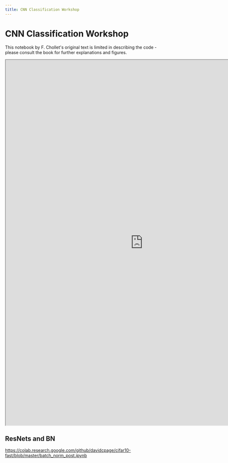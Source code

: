```yaml
---
title: CNN Classification Workshop
---
```


# CNN Classification Workshop

This notebook by F. Chollet's original text is limited in describing the code - please consult the book for further explanations and figures. 

<iframe src="https://nbviewer.jupyter.org/github/fchollet/deep-learning-with-python-notebooks/blob/master/5.2-using-convnets-with-small-datasets.ipynb" width="900" height="1200"></iframe>

## ResNets and BN

https://colab.research.google.com/github/davidcpage/cifar10-fast/blob/master/batch_norm_post.ipynb
